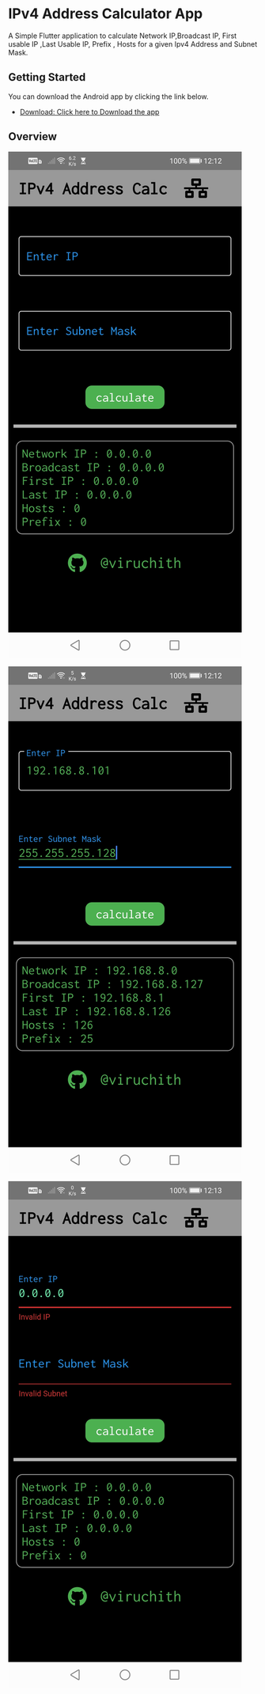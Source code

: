 # IPv4 Address Calculator App

A Simple Flutter application to calculate Network IP,Broadcast IP,
First usable IP ,Last Usable IP, Prefix , Hosts for a given 
Ipv4 Address and Subnet Mask.

## Getting Started

You can download the Android app by clicking the link below.  

- [Download: Click here to Download the  app](https://drive.google.com/file/d/1zUyHlVdvAxQEHPuVChklk6HO-DhGZykj/view?usp=drivesdk)


## Overview

![Image 1: ](scrnshots/scrnshot1.jpg)
  
  
  

![Image 1: ](scrnshots/scrnshot2.jpg)
  
  
  

![Image 1: ](scrnshots/scrnshot3.jpg)
